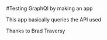 #Testing GraphQl by making an app 

This app basically queries the API used

Thanks to Brad Traversy
